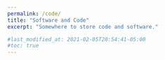 ```yaml
---
permalink: /code/
title: "Software and Code"
excerpt: "Somewhere to store code and software."

#last_modified_at: 2021-02-05T20:54:41-05:00
#toc: true
---
```

